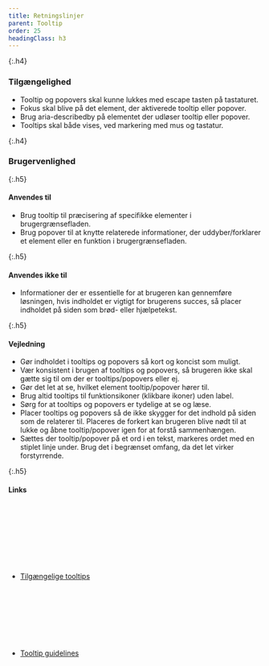 ```yaml
---
title: Retningslinjer
parent: Tooltip
order: 25
headingClass: h3
---
```


{:.h4}
### Tilgængelighed

- Tooltip og popovers skal kunne lukkes med escape tasten på tastaturet.
- Fokus skal blive på det element, der aktiverede tooltip eller popover.
- Brug aria-describedby på elementet der udløser tooltip eller popover.
- Tooltips skal både vises, ved markering med mus og tastatur.

{:.h4}
### Brugervenlighed

{:.h5}
#### Anvendes til

- Brug tooltip til præcisering af specifikke elementer i brugergrænsefladen.
- Brug popover til at knytte relaterede informationer, der uddyber/forklarer et element eller en funktion i brugergrænsefladen.

{:.h5}
#### Anvendes ikke til

- Informationer der er essentielle for at brugeren kan gennemføre løsningen, hvis indholdet er vigtigt for brugerens succes, så placer indholdet på siden som brød- eller hjælpetekst.

{:.h5}
#### Vejledning

- Gør indholdet i tooltips og popovers så kort og koncist som muligt.
- Vær konsistent i brugen af tooltips og popovers, så brugeren ikke skal gætte sig til om der er tooltips/popovers eller ej.
- Gør det let at se, hvilket element tooltip/popover hører til.
- Brug altid tooltips til funktionsikoner (klikbare ikoner) uden label.
- Sørg for at tooltips og popovers er tydelige at se og læse.
- Placer tooltips og popovers så de ikke skygger for det indhold på siden som de relaterer til. Placeres de forkert kan brugeren blive nødt til at lukke og åbne tooltip/popover igen for at forstå sammenhængen.
- Sættes der tooltip/popover på et ord i en tekst, markeres ordet med en stiplet linje under. Brug det i begrænset omfang, da det let virker forstyrrende.

{:.h5}
#### Links
<ul class="nobullet-list">
    <li><a href="https://w3c.github.io/aria-practices/#tooltip" class="icon-link">Tilgængelige tooltips<svg class="icon-svg" focusable="false" aria-hidden="true"><use xlink:href="#open-in-new"></use></svg></a></li>
    <li><a href="https://www.nngroup.com/articles/tooltip-guidelines/" class="icon-link">Tooltip guidelines<svg class="icon-svg" focusable="false" aria-hidden="true"><use xlink:href="#open-in-new"></use></svg></a></li>
</ul>

